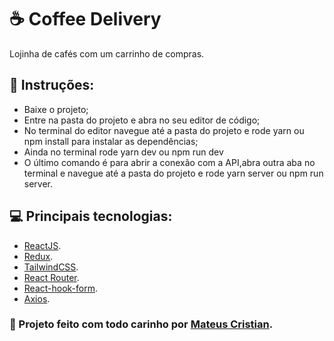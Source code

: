 # ☕ Coffee Delivery
Lojinha de cafés com um carrinho de compras.

## 📔 Instruções:

- Baixe o projeto;
- Entre na pasta do projeto e abra no seu editor de código;
- No terminal do editor navegue até a pasta do projeto e rode yarn ou npm install para instalar as dependências;
- Ainda no terminal rode yarn dev ou npm run dev
- O último comando é para abrir a conexão com a API,abra outra aba no terminal e navegue até a pasta do projeto e rode yarn server ou npm run server.

## 💻 Principais tecnologias:

- [ReactJS](https://reactjs.org/).
- [Redux](https://redux.js.org/).
- [TailwindCSS](https://tailwindcss.com/).
- [React Router](https://reactrouter.com/en/main).
- [React-hook-form](https://react-hook-form.com/).
- [Axios](https://axios-http.com/ptbr/docs/intro).


### 💖 Projeto feito com todo carinho por [Mateus Cristian](https://www.linkedin.com/in/mateus-cristian-ferreira-de-paula-2520271a4/).
